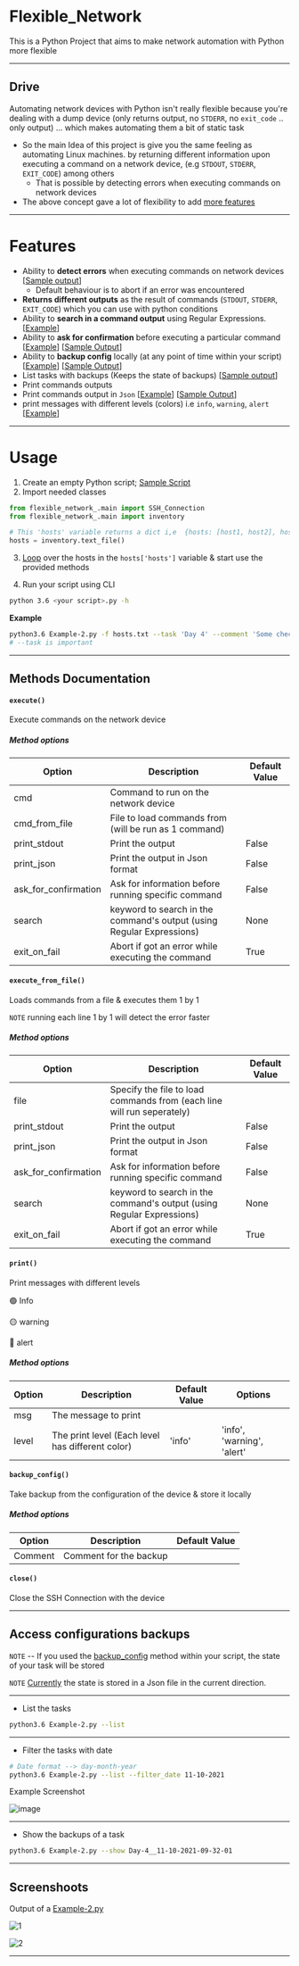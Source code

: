# Flexible_Network

This is a Python Project that aims to make network automation with Python more flexible

---

## Drive

Automating network devices with Python isn't really flexible because you're dealing with a dump device (only returns output, no `STDERR`, no `exit_code` .. only output) ... which makes automating them a bit of static task

* So the main Idea of this project is give you the same feeling as automating Linux machines. by returning  different information upon executing a command on a network device, (e.g `STDOUT`, `STDERR`, `EXIT_CODE`) among others
  * That is possible by detecting errors when executing commands on network devices
* The above concept gave a lot of flexibility to add [more features](https://gitlab.com/eslam.gomaa1/flexible_network/-/blob/main/README.md#features)


---


# Features

* Ability to **detect errors** when executing commands on network devices [[Sample output](https://i.imgur.com/5taJkl2.png)]
    * Default behaviour is to abort if an error was encountered
* **Returns different outputs** as the result of commands (`STDOUT`, `STDERR`, `EXIT_CODE`) which you can use with python conditions
* Ability to **search in a command output** using Regular Expressions. [[Example](https://gitlab.com/eslam.gomaa1/flexible_network/-/blob/main/Example-2.py#L22)]
* Ability to **ask for confirmation** before executing a particular command [[Example](https://gitlab.com/eslam.gomaa1/flexible_network/-/blob/main/Example-2.py#L32)] [[Sample Output](https://i.imgur.com/331PPsy.png)]
* Ability to **backup config** locally (at any point of time within your script) [[Example](https://gitlab.com/eslam.gomaa1/flexible_network/-/blob/main/Example-2.py#L29)] [[Sample Output](https://i.imgur.com/8AS8d6a.png)]
* List tasks with backups (Keeps the state of backups) [[Sample output](https://i.imgur.com/sKiZogL.png)]
* Print commands outputs
* Print commands output in `Json` [[Example](https://gitlab.com/eslam.gomaa1/flexible_network/-/blob/main/Example-2.py#L28)] [[Sample Output](https://i.imgur.com/Dgeh4kQ.png)]
* print messages with different levels (colors) i.e  `info`, `warning`, `alert` [[Example](https://gitlab.com/eslam.gomaa1/flexible_network/-/blob/main/Example-2.py#L21)]



---


# Usage

1. Create an empty Python script; [Sample Script](https://gitlab.com/eslam.gomaa1/flexible_network/-/blob/main/Example-2.py#L1)
2. Import needed classes
```python
from flexible_network_.main import SSH_Connection
from flexible_network_.main import inventory

# This 'hosts' variable returns a dict i,e  {hosts: [host1, host2], hosts_number: N}
hosts = inventory.text_file()
```
3. [Loop](https://gitlab.com/eslam.gomaa1/flexible_network/-/blob/main/Example-2.py#L14) over the hosts in the `hosts['hosts']` variable & start use the provided methods

4. Run your script using CLI
```bash
python 3.6 <your script>.py -h
```

**Example**

```bash
python3.6 Example-2.py -f hosts.txt --task 'Day 4' --comment 'Some checks & taking backups of some devices'
# --task is important
```

---

## Methods Documentation


#### `execute()`

Execute commands on the network device



##### Method options

| Option               | Description                                                  | Default Value |
| -------------------- | ------------------------------------------------------------ | ------------- |
| cmd                  | Command to run on the network device                         |               |
| cmd_from_file        | File to load commands from (will be run as 1 command)        |               |
| print_stdout         | Print the output                                             | False         |
| print_json           | Print the output in Json format                              | False         |
| ask_for_confirmation | Ask for information before running specific command          | False         |
| search               | keyword to search in the command's output (using Regular Expressions) | None          |
| exit_on_fail         | Abort if got an error while executing the command            | True          |





#### `execute_from_file()`  
Loads commands from a file & executes them 1 by 1

`NOTE` running each line 1 by 1 will detect the error faster



##### Method options

| Option               | Description                                                  | Default Value |
| -------------------- | ------------------------------------------------------------ | ------------- |
| file                 | Specify the file to load commands from (each line will run seperately) |               |
| print_stdout         | Print the output                                             | False         |
| print_json           | Print the output in Json format                              | False         |
| ask_for_confirmation | Ask for information before running specific command          | False         |
| search               | keyword to search in the command's output (using Regular Expressions) | None          |
| exit_on_fail         | Abort if got an error while executing the command            | True          |




#### `print()`  

Print messages with different levels

🟢 Info

🟡 warning

🔴 alert



##### Method options

| Option | Description                                      | Default Value | Options                    |
| ------ | ------------------------------------------------ | ------------- | -------------------------- |
| msg    | The message to print                             |               |                            |
| level  | The print level (Each level has different color) | 'info'        | 'info', 'warning', 'alert' |



#### `backup_config()`

Take backup from the configuration of the device & store it locally



##### Method options

| Option  | Description            | Default Value |
| ------- | ---------------------- | ------------- |
| Comment | Comment for the backup |               |





#### `close()`

Close the SSH Connection with the device




---



## Access configurations backups 



`NOTE` -- If you used the [backup_config](https://gitlab.com/eslam.gomaa1/flexible_network/-/blob/main/Example-2.py#L29) method within your script, the state of your task will be stored

`NOTE` <u>Currently</u> the state is stored in a Json file in the current direction.

---


* List the tasks

```bash
python3.6 Example-2.py --list
```

---

* Filter the tasks with date

```bash
# Date format --> day-month-year
python3.6 Example-2.py --list --filter_date 11-10-2021
```



Example Screenshot

![image](https://user-images.githubusercontent.com/33789516/137085811-63770ec9-55e7-41ca-9c3c-22909c8047f2.png)

---

* Show the backups of a task

```bash
python3.6 Example-2.py --show Day-4__11-10-2021-09-32-01
```



---


## Screenshoots

Output of a [Example-2.py](https://gitlab.com/eslam.gomaa1/flexible_network/-/blob/main/Example-2.py)

![1](https://i.imgur.com/TRcFcSN.png)

![2](https://i.imgur.com/pWYqqfR.png)


---


